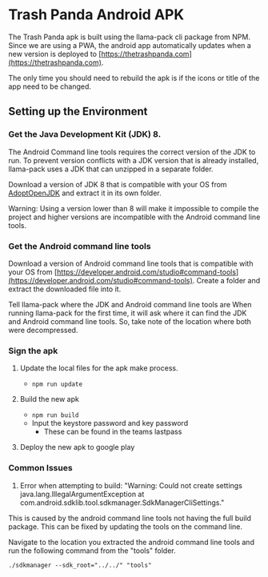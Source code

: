 # Trash Panda Android APK

The Trash Panda apk is built using the llama-pack cli package from NPM. Since we are using a PWA, the android app automatically updates when a new version is deployed to [https://thetrashpanda.com](https://thetrashpanda.com).

The only time you should need to rebuild the apk is if the icons or title of the app need to be changed.

## Setting up the Environment

### Get the Java Development Kit (JDK) 8.

The Android Command line tools requires the correct version of the JDK to run. To prevent version conflicts with a JDK version that is already installed, llama-pack uses a JDK that can unzipped in a separate folder.

Download a version of JDK 8 that is compatible with your OS from [AdoptOpenJDK](https://adoptopenjdk.net/releases.html?variant=openjdk8&jvmVariant=hotspot) and extract it in its own folder.

Warning: Using a version lower than 8 will make it impossible to compile the project and higher versions are incompatible with the Android command line tools.

### Get the Android command line tools

Download a version of Android command line tools that is compatible with your OS from [https://developer.android.com/studio#command-tools](https://developer.android.com/studio#command-tools). Create a folder and extract the downloaded file into it.

Tell llama-pack where the JDK and Android command line tools are
When running llama-pack for the first time, it will ask where it can find the JDK and Android command line tools. So, take note of the location where both were decompressed.

### Sign the apk

1. Update the local files for the apk make process.

   - `npm run update`

2. Build the new apk

   - `npm run build`
   - Input the keystore password and key password
     - These can be found in the teams lastpass

3. Deploy the new apk to google play

### Common Issues

1. Error when attempting to build: "Warning: Could not create settings java.lang.IllegalArgumentException at com.android.sdklib.tool.sdkmanager.SdkManagerCliSettings."

This is caused by the android command line tools not having the full build package. This can be fixed by updating the tools on the command line.

Navigate to the location you extracted the android command line tools and run the following command from the "tools" folder.

`./sdkmanager --sdk_root="../../" "tools"`
